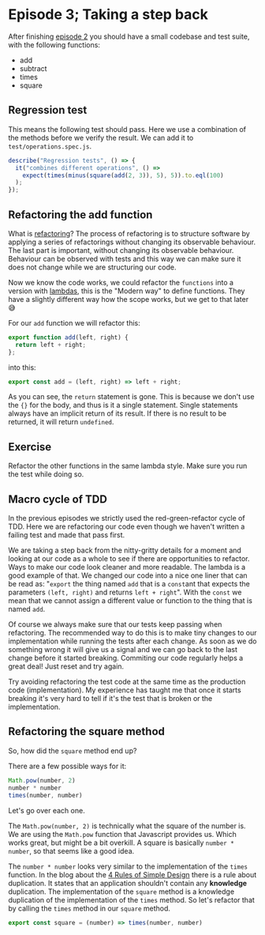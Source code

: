 # Episode 3; Taking a step back
After finishing [episode 2][episode2] you should have a small codebase
and test suite, with the following functions:

* add
* subtract
* times
* square

## Regression test
This means the following test should pass. Here we use a combination of the methods before we verify
the result. We can add it to `test/operations.spec.js`.

```js
describe("Regression tests", () => {
  it("combines different operations", () =>
    expect(times(minus(square(add(2, 3)), 5), 5)).to.eql(100)
  );
});
```

## Refactoring the add function

What is [refactoring][refactoring]?
The process of refactoring is to structure software by applying a series of refactorings without changing its observable behaviour.
The last part is important, without changing its observable behaviour. Behaviour can be observed
with tests and this way we can make sure it does not change while we are structuring our code.

Now we know the code works, we could refactor the `functions` into a version with [lambdas][lambdas],
this is the "Modern way" to define functions. They have a slightly different way how the scope works,
but we get to that later 😅

For our `add` function we will refactor this:
```js
export function add(left, right) {
  return left + right;
};
```

into this:

```js
export const add = (left, right) => left + right;
```

As you can see, the `return` statement is gone. This is because we don't
use the `{}` for the body, and thus is it a single statement. Single statements always have an
implicit return of its result. If there is no result to be returned, it will return `undefined`.

## Exercise
Refactor the other functions in the same lambda style. Make sure you run the test while doing so.

## Macro cycle of TDD
In the previous episodes we strictly used the red-green-refactor cycle of TDD.
Here we are refactoring our code even though we haven't written a failing test and made that pass first.

We are taking a step back from the nitty-gritty details for a moment and looking at our code as a
whole to see if there are opportunities to refactor. Ways to make our code look cleaner and more
readable. The lambda is a good example of that. We changed our code into a nice one liner that can
be read as: "`export` the thing named `add` that is a `const`ant that expects the parameters `(left, right)` and returns
`left + right`". With the `const` we mean that we cannot assign a different value or function to the
thing that is named `add`.

Of course we always make sure that our tests keep passing when refactoring. The recommended way to do
this is to make tiny changes to our implementation while running the tests after each change. As
soon as we do something wrong it will give us a signal and we can go back to the last change before
it started breaking. Commiting our code regularly helps a great deal! Just reset and try again.

Try avoiding refactoring the test code at the same time as the production code (implementation). My
experience has taught me that once it starts breaking it's very hard to tell if it's the test that
is broken or the implementation.

## Refactoring the square method
So, how did the `square` method end up?

There are a few possible ways for it:

```js
Math.pow(number, 2)
number * number
times(number, number)
```

Let's go over each one.

The `Math.pow(number, 2)` is technically what the square of the number is. We are using the
`Math.pow` function that Javascript provides us. Which works great, but might be a bit overkill. A
square is basically `number * number`, so that seems like a good idea.

The `number * number` looks very similar to the implementation of the `times` function. In the blog
about the [4 Rules of Simple Design][4rosd] there is a rule about duplication. It states that an
application shouldn't contain any **knowledge** duplication. The implementation of the `square`
method is a knowledge duplication of the implementation of the `times` method. So let's refactor
that by calling the `times` method in our `square` method.

```js
export const square = (number) => times(number, number)
```

[episode2]: https://github.com/matthijsgroen/js-tdd/tree/master/episode2
[lambdas]: https://developer.mozilla.org/en-US/docs/Web/JavaScript/Reference/Functions/Arrow_functions
[4rosd]: https://www.theguild.nl/4-rules-of-simple-design/
[refactoring]: https://refactoring.com/

